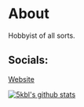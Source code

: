 # About
Hobbyist of all sorts.

## Socials:
[Website](https://esoda.ga) <br>



[![5kbl's github stats](https://github-readme-stats.vercel.app/api?username=5kbl&theme=graywhite&show_icons=true)](https://github.com/anuraghazra/github-readme-stats)

